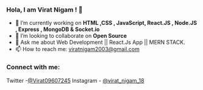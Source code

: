 ### Hola, I am Virat Nigam ! 👋

- 🔭 I’m currently working on **HTML ,CSS , JavaScript, React.JS , Node.JS , Express , MongoDB & Socket.io** 
- 👯 I’m looking to collaborate on **Open Source**
- 💬 Ask me about   Web Development || React.Js App || MERN STACK.
- 📫 How to reach me: viratnigam2003@gmail.com

### Connect with me:
Twitter -[@Virat09607245](https://twitter.com/Virat09607245)
Instagram - [@virat_nigam_18](https://instagram.com/virat_nigam_18?utm_medium=copy_link)
